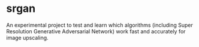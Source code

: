 # srgan
An experimental project to test and learn which algorithms (including Super Resolution Generative Adversarial Network) work fast and accurately for image upscaling.
